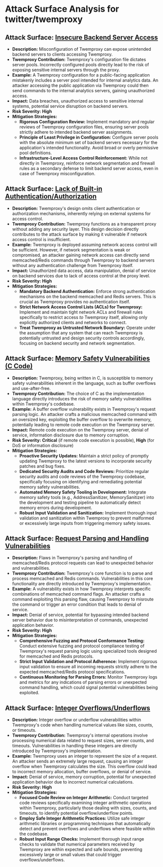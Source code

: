 # Attack Surface Analysis for twitter/twemproxy

## Attack Surface: [Insecure Backend Server Access](./attack_surfaces/insecure_backend_server_access.md)

*   **Description:** Misconfiguration of Twemproxy can expose unintended backend servers to clients accessing Twemproxy.
*   **Twemproxy Contribution:** Twemproxy's configuration file dictates server pools. Incorrectly configured pools directly lead to the risk of exposing sensitive internal servers through the proxy.
*   **Example:** A Twemproxy configuration for a public-facing application mistakenly includes a server pool intended for internal analytics data. An attacker accessing the public application via Twemproxy could then send commands to the internal analytics servers, gaining unauthorized access.
*   **Impact:** Data breaches, unauthorized access to sensitive internal systems, potential service disruption on backend servers.
*   **Risk Severity:** **High**
*   **Mitigation Strategies:**
    *   **Rigorous Configuration Review:** Implement mandatory and regular reviews of Twemproxy configuration files, ensuring server pools strictly adhere to intended backend server assignments.
    *   **Principle of Least Privilege in Configuration:** Configure server pools with the absolute minimum set of backend servers necessary for the application's intended functionality. Avoid broad or overly permissive pool definitions.
    *   **Infrastructure-Level Access Control Reinforcement:** While not directly in Twemproxy, reinforce network segmentation and firewall rules as a secondary defense to limit backend server access, even in case of Twemproxy misconfiguration.

## Attack Surface: [Lack of Built-in Authentication/Authorization](./attack_surfaces/lack_of_built-in_authenticationauthorization.md)

*   **Description:** Twemproxy's design omits client authentication or authorization mechanisms, inherently relying on external systems for access control.
*   **Twemproxy Contribution:** Twemproxy functions as a transparent proxy without adding any security layer. This design decision directly contributes to the attack surface by making it vulnerable if network access control is insufficient.
*   **Example:** Twemproxy is deployed assuming network access control will be sufficient. However, if network segmentation is weak or compromised, an attacker gaining network access can directly send memcached/Redis commands through Twemproxy to backend servers without any authentication challenge from Twemproxy itself.
*   **Impact:** Unauthorized data access, data manipulation, denial of service on backend services due to lack of access control at the proxy level.
*   **Risk Severity:** **High**
*   **Mitigation Strategies:**
    *   **Mandatory Backend Authentication:**  Enforce strong authentication mechanisms on the backend memcached and Redis servers. This is crucial as Twemproxy provides no authentication itself.
    *   **Strict Network Access Control Lists (ACLs) for Twemproxy:** Implement and maintain tight network ACLs and firewall rules specifically to restrict access *to* Twemproxy itself, allowing only explicitly authorized clients and networks to connect.
    *   **Treat Twemproxy as Untrusted Network Boundary:**  Operate under the assumption that any system that can reach Twemproxy is potentially untrusted and design security controls accordingly, focusing on backend security and network segmentation.

## Attack Surface: [Memory Safety Vulnerabilities (C Code)](./attack_surfaces/memory_safety_vulnerabilities__c_code_.md)

*   **Description:** Twemproxy, being written in C, is susceptible to memory safety vulnerabilities inherent in the language, such as buffer overflows and use-after-free.
*   **Twemproxy Contribution:** The choice of C as the implementation language directly introduces the risk of memory safety vulnerabilities within Twemproxy's codebase.
*   **Example:** A buffer overflow vulnerability exists in Twemproxy's request parsing logic. An attacker crafts a malicious memcached command with an oversized key, exploiting the buffer overflow to overwrite memory, potentially leading to remote code execution on the Twemproxy server.
*   **Impact:** Remote code execution on the Twemproxy server, denial of service, information disclosure due to memory corruption.
*   **Risk Severity:** **Critical** (if remote code execution is possible), **High** (for DoS or information disclosure)
*   **Mitigation Strategies:**
    *   **Proactive Security Updates:**  Maintain a strict policy of promptly updating Twemproxy to the latest versions to incorporate security patches and bug fixes.
    *   **Dedicated Security Audits and Code Reviews:**  Prioritize regular security audits and code reviews of the Twemproxy codebase, specifically focusing on identifying and remediating potential memory safety vulnerabilities.
    *   **Automated Memory Safety Tooling in Development:** Integrate memory safety tools (e.g., AddressSanitizer, MemorySanitizer) into the development and testing pipeline to automatically detect memory errors during development.
    *   **Robust Input Validation and Sanitization:** Implement thorough input validation and sanitization within Twemproxy to prevent malformed or excessively large inputs from triggering memory safety issues.

## Attack Surface: [Request Parsing and Handling Vulnerabilities](./attack_surfaces/request_parsing_and_handling_vulnerabilities.md)

*   **Description:** Flaws in Twemproxy's parsing and handling of memcached/Redis protocol requests can lead to unexpected behavior and vulnerabilities.
*   **Twemproxy Contribution:** Twemproxy's core function is to parse and process memcached and Redis commands. Vulnerabilities in this core functionality are directly introduced by Twemproxy's implementation.
*   **Example:** A vulnerability exists in how Twemproxy interprets specific combinations of memcached command flags. An attacker crafts a command exploiting this parsing flaw, causing Twemproxy to misroute the command or trigger an error condition that leads to denial of service.
*   **Impact:** Denial of service, potential for bypassing intended backend server behavior due to misinterpretation of commands, unexpected application behavior.
*   **Risk Severity:** **High**
*   **Mitigation Strategies:**
    *   **Comprehensive Fuzzing and Protocol Conformance Testing:**  Conduct extensive fuzzing and protocol compliance testing of Twemproxy's request parsing logic using specialized tools designed for memcached and Redis protocols.
    *   **Strict Input Validation and Protocol Adherence:** Implement rigorous input validation to ensure all incoming requests strictly adhere to the expected memcached/Redis protocol specifications.
    *   **Continuous Monitoring for Parsing Errors:** Monitor Twemproxy logs and metrics for any indications of parsing errors or unexpected command handling, which could signal potential vulnerabilities being exploited.

## Attack Surface: [Integer Overflows/Underflows](./attack_surfaces/integer_overflowsunderflows.md)

*   **Description:** Integer overflow or underflow vulnerabilities within Twemproxy's code when handling numerical values like sizes, counts, or timeouts.
*   **Twemproxy Contribution:** Twemproxy's internal operations involve processing numerical data related to request sizes, server counts, and timeouts. Vulnerabilities in handling these integers are directly introduced by Twemproxy's implementation.
*   **Example:** Twemproxy uses an integer to represent the size of a request. An attacker sends an extremely large request, causing an integer overflow when Twemproxy calculates the size. This overflow could lead to incorrect memory allocation, buffer overflows, or denial of service.
*   **Impact:** Denial of service, memory corruption, potential for unexpected application behavior due to incorrect numerical calculations.
*   **Risk Severity:** **High**
*   **Mitigation Strategies:**
    *   **Focused Code Review on Integer Arithmetic:** Conduct targeted code reviews specifically examining integer arithmetic operations within Twemproxy, particularly those dealing with sizes, counts, and timeouts, to identify potential overflow/underflow points.
    *   **Employ Safe Integer Arithmetic Practices:** Utilize safe integer arithmetic libraries or programming techniques that automatically detect and prevent overflows and underflows where feasible within the codebase.
    *   **Robust Input Range Checks:** Implement thorough input range checks to validate that numerical parameters received by Twemproxy are within expected and safe bounds, preventing excessively large or small values that could trigger overflows/underflows.

